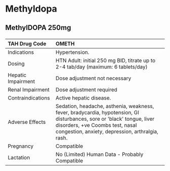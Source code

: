 # Methyldopa

## MethylDOPA 250mg

##### 

| TAH Drug Code      | OMETH                                                                                                                                                                                                        |
|:-------------------|:-------------------------------------------------------------------------------------------------------------------------------------------------------------------------------------------------------------|
| Indications        | Hypertension.                                                                                                                                                                                                |
| Dosing             | HTN Adult: initial 250 mg BID, titrate up to 2-4 tab/day (maximum: 6 tablets/day)                                                                                                                            |
| Hepatic Impairment | Dose adjustment not necessary                                                                                                                                                                                |
| Renal Impairment   | Dose adjustment required                                                                                                                                                                                     |
| Contraindications  | Active hepatic disease.                                                                                                                                                                                      |
| Adverse Effects    | Sedation, headache, asthenia, weakness, fever, bradycardia, hypotension, GI disturbances, sore or 'black' tongue, liver disorders, +ve Coombs test, nasal congestion, anxiety, depression, arthralgia, rash. |
| Pregnancy          | Compatible                                                                                                                                                                                                   |
| Lactation          | No (Limited) Human Data - Probably Compatible                                                                                                                                                                |

